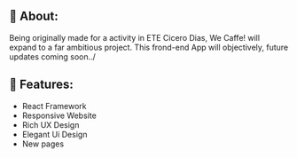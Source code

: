 ## 🤎 About:

Being originally made for a activity in ETE Cicero Dias, We Caffe! will expand to a far ambitious project. This frond-end App will objectively, future updates coming soon../

## 🤎 Features:

+ React Framework
+ Responsive Website
+ Rich UX Design
+ Elegant Ui Design
+ New pages
